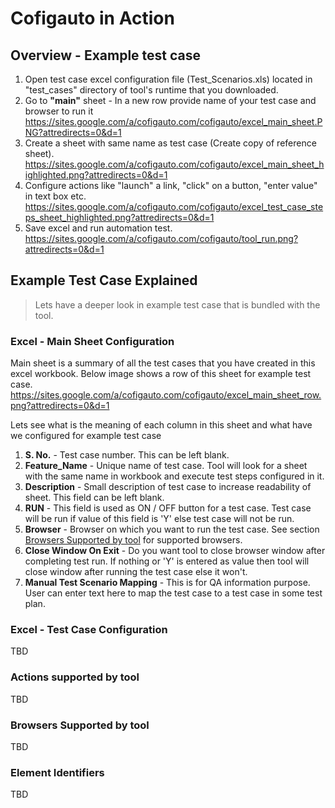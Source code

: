 # Cofigauto in Action #

## Overview - Example test case ##
  1. Open test case excel configuration file (Test\_Scenarios.xls) located in "test\_cases" directory of tool's runtime that you downloaded.
  1. Go to **"main"** sheet - In a new row provide name of your test case and browser to run it https://sites.google.com/a/cofigauto.com/cofigauto/excel_main_sheet.PNG?attredirects=0&d=1
  1. Create a sheet with same name as test case (Create copy of reference sheet). https://sites.google.com/a/cofigauto.com/cofigauto/excel_main_sheet_highlighted.png?attredirects=0&d=1
  1. Configure actions like "launch" a link, "click" on a button, "enter value" in text box etc. https://sites.google.com/a/cofigauto.com/cofigauto/excel_test_case_steps_sheet_highlighted.png?attredirects=0&d=1
  1. Save excel and run automation test. https://sites.google.com/a/cofigauto.com/cofigauto/tool_run.png?attredirects=0&d=1


## Example Test Case Explained ##
> Lets have a deeper look in example test case that is bundled with the tool.
### Excel - Main Sheet Configuration ###
Main sheet is a summary of all the test cases that you have created in this excel workbook. Below image shows a row of this sheet for example test case.
https://sites.google.com/a/cofigauto.com/cofigauto/excel_main_sheet_row.png?attredirects=0&d=1

Lets see what is the meaning of each column in this sheet and what have we configured for example test case
  1. **S. No.** - Test case number. This can be left blank.
  1. **Feature\_Name** - Unique name of test case. Tool will look for a sheet with the same name in workbook and execute test steps configured in it.
  1. **Description** - Small description of test case to increase readability of sheet. This field can be left blank.
  1. **RUN** - This field is used as ON / OFF button for a test case. Test case will be run if value of this field is 'Y' else test case will not be run.
  1. **Browser** - Browser on which you want to run the test case. See section [Browsers Supported by tool](#Browsers_Supported_by_tool.md) for supported browsers.
  1. **Close Window On Exit** - Do you want tool to close browser window after completing test run. If nothing or 'Y' is entered as value then tool will close window after running the test case else it won't.
  1. **Manual Test Scenario Mapping** - This is for QA information purpose. User can enter text here to map the test case to a test case in some test plan.
### Excel - Test Case Configuration ###
TBD
### Actions supported by tool ###
TBD
### Browsers Supported by tool ###
TBD
### Element Identifiers ###
TBD